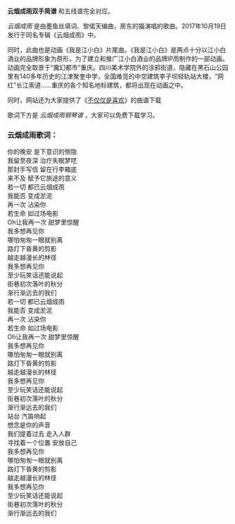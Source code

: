 

**云烟成雨双手简谱** 和五线谱完全对应。

_云烟成雨_ 是由墨鱼丝填词、黎偌天编曲，房东的猫演唱的歌曲。2017年10月19日发行于同名专辑《云烟成雨》中。

同时，此曲也是动画《我是江小白》片尾曲。《我是江小白》是两点十分以江小白酒业的品牌形象为原形，为了建立和推广江小白酒业的品牌IP而制作的一部动画。动画完全取景于“魔幻都市”重庆。四川美术学院外的涂鸦街道，隐藏在黑石山公园里有140多年历史的江津聚奎中学，全国难觅的中空建筑李子坝轻轨站大楼，“网红”长江索道......重庆的各个知名地标建筑，都将出现在动画之中。

同时，网站还为大家提供了《[不仅仅是喜欢](Music-9070-不仅仅是喜欢.html "不仅仅是喜欢")》的曲谱下载

歌词下方是 _云烟成雨钢琴谱_ ，大家可以免费下载学习。

### 云烟成雨歌词：

你的晚安 是下意识的恻隐  
我留至夜深 治疗失眠梦呓  
那封手写信 留在行李箱底  
来不及 赋予它旅途的意义  
若一切 都已云烟成雨  
我能否 变成淤泥  
再一次 沾染你  
若生命 如过场电影  
Oh让我再一次 甜梦里惊醒  
我多想再见你  
哪怕匆匆一眼就别离  
路灯下昏黄的剪影  
越走越漫长的林径  
我多想再见你  
至少玩笑话还能说起  
街巷初次落叶的秋分  
渐行渐远去的我们  
若一切 都已云烟成雨  
我能否 变成淤泥  
再一次 沾染你  
若生命 如过场电影  
Oh让我再一次 甜梦里惊醒  
我多想再见你  
哪怕匆匆一眼就别离  
路灯下昏黄的剪影  
越走越漫长的林径  
我多想再见你  
至少玩笑话还能说起  
街巷初次落叶的秋分  
渐行渐远去的我们  
站台 汽笛响起  
想念是你的声音  
我们提着过去 走入人群  
寻找着一个位置 安放自己  
我多想再见你  
哪怕匆匆一眼就别离  
路灯下昏黄的剪影  
越走越漫长的林径  
我多想再见你  
至少玩笑话还能说起  
街巷初次落叶的秋分  
渐行渐远去的我们

